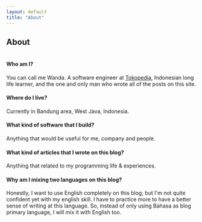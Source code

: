 ```yaml
---
layout: default
title: "About"
---
```


<div class="post">
  <h2 class="pageTitle">About</h2>
  <img src="{{ '/assets/img/profile.jpg' | prepend: site.baseurl }}" alt="">

  <div class="about-space">
    <h4>Who am I?</h4>
    <p>You can call me Wanda. A software engineer at <a href="https://www.tokopedia.com/" target="_blank">Tokopedia</a>, Indonesian long life learner, and the one and only man who wrote all of the posts on this site.</p>
  </div>

  <div class="about-space">
  <h4>Where do I live?</h4>
  <p>Currently in Bandung area, West Java, Indonesia.</p>
  </div>

  <div class="about-space">
  <h4>What kind of software that I build?</h4>
  <p>Anything that would be useful for me, company and people.</p>
  </div>

  <div class="about-space">
  <h4>What kind of articles that I wrote on this blog?</h4>
  <p>Anything that related to my programming life & experiences.</p>
  </div>

  <h4>Why am I mixing two languages on this blog?</h4>
  <p>Honestly, I want to use English completely on this blog, but I'm not quite confident yet with my english skill. I have to practice more to have a better sense of writing at this language. So, instead of only using Bahasa as blog primary language, I will mix it with English too.</p>
</div>
